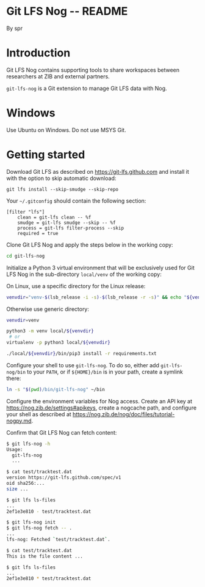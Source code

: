# Git LFS Nog -- README
By spr
<!--@@VERSIONINC@@-->

# Introduction

Git LFS Nog contains supporting tools to share workspaces between researchers
at ZIB and external partners.

`git-lfs-nog` is a Git extension to manage Git LFS data with Nog.

# Windows

Use Ubuntu on Windows.  Do not use MSYS Git.

# Getting started

Download Git LFS as described on <https://git-lfs.github.com> and install it
with the option to skip automatic download:

```
git lfs install --skip-smudge --skip-repo
```

Your `~/.gitconfig` should contain the following section:

```
[filter "lfs"]
    clean = git-lfs clean -- %f
    smudge = git-lfs smudge --skip -- %f
    process = git-lfs filter-process --skip
    required = true
```

Clone Git LFS Nog and apply the steps below in the working copy:

```bash
cd git-lfs-nog
```

Initialize a Python 3 virtual environment that will be exclusively used for Git
LFS Nog in the sub-directory `local/venv` of the working copy:

On Linux, use a specific directory for the Linux release:

```bash
venvdir="venv-$(lsb_release -i -s)-$(lsb_release -r -s)" && echo "${venvdir}"
```

Otherwise use generic directory:

```bash
venvdir=venv
```

```bash
python3 -m venv local/${venvdir}
 # or
virtualenv -p python3 local/${venvdir}
```

```bash
./local/${venvdir}/bin/pip3 install -r requirements.txt
```

Configure your shell to use `git-lfs-nog`.  To do so, either add
`git-lfs-nog/bin` to your `PATH`, or if `${HOME}/bin` is in your path, create
a symlink there:

```bash
ln -s "$(pwd)/bin/git-lfs-nog" ~/bin
```

Configure the environment variables for Nog access.  Create an API key at
<https://nog.zib.de/settings#apikeys>, create a nogcache path, and configure
your shell as described at
<https://nog.zib.de/nog/doc/files/tutorial-nogpy.md>.

Confirm that Git LFS Nog can fetch content:

```bash
$ git lfs-nog -h
Usage:
  git-lfs-nog
  ...

$ cat test/tracktest.dat
version https://git-lfs.github.com/spec/v1
oid sha256:...
size ...

$ git lfs ls-files
...
2ef1e3e810 - test/tracktest.dat

$ git lfs-nog init
$ git lfs-nog fetch -- .
...
lfs-nog: Fetched `test/tracktest.dat`.

$ cat test/tracktest.dat
This is the file content ...

$ git lfs ls-files
...
2ef1e3e810 * test/tracktest.dat
```
